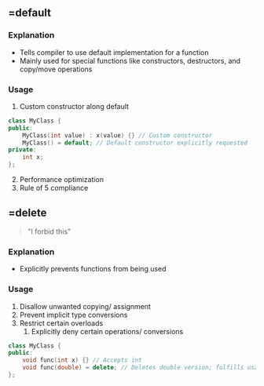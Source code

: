 ## =default
### Explanation
- Tells compiler to use default implementation for a function
- Mainly used for special functions like constructors, destructors, and copy/move operations

### Usage
1. Custom constructor along default
```cpp
class MyClass { 
public: 
	MyClass(int value) : x(value) {} // Custom constructor 
	MyClass() = default; // Default constructor explicitly requested 
private: 
	int x; 
};
```

2. Performance optimization
3. Rule of 5 compliance

## =delete
> "I forbid this"
### Explanation
- Explicitly prevents functions from being used 

### Usage
1. Disallow unwanted copying/ assignment 
2. Prevent implicit type conversions
4. Restrict certain overloads
	1. Explicitly deny certain operations/ conversions

```cpp
class MyClass { 
public: 
	void func(int x) {} // Accepts int 
	void func(double) = delete; // Deletes double version; fulfills usage 2 and 3 
};
```
